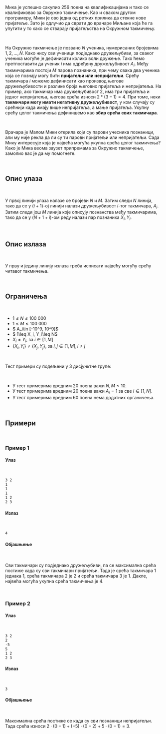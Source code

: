 Мика је успешно сакупио 256 поена на квалификацијама и тако се квалификовао за Окружно такмичење. Као и сваком другом програмеру, Мики је ово једна од ретких прилика да стекне нове пријатеље. Зато је одлучио да сврати до врачаре Миљане која ће га упутити у то како се стварају пријатељства на Окружном такмичењу. 

<br>

На Окружно такмичење је позвано $N$ ученика, нумерисаних бројевима $1, 2, …, N$. Како нису сви ученици подједнако дружељубиви, за сваког ученика могуће је дефинисати колико воли дружење. Тако ћемо претпоставити да ученик $i$ има одређену дружељубивост $A_i$. Међу такмичарима постоји $M$ парова познаника, при чему свака два ученика која се познају могу бити **пријатељи или непријатељи**. Срећу такмичара $i$ можемо дефинисати као производ његове дружељубивости и разлике броја његових пријатеља и непријатеља. На пример, ако такмичар има дружељубивост $2$, има три пријатеља и једног непријатеља, његова срећа износи $2*(3-1)=4$. При томе, неки **такмичари могу имати негативну дружељубивост**, у ком случају су срећнији када имају више непријатеља, а мање пријатеља. Укупну срећу целог такмичења дефинишемо као **збир срећа свих такмичара**. 

<br>

Врачара је Малом Мики открила који су парови учесника познаници, али му није рекла да ли су ти парови пријатељи или непријатељи. Сада Мику интересује која је највећа могућа укупна срећа целог такмичења? Како је Мика веома заузет припремама за Окружно такмичење, замолио вас је да му помогнете.

<br>

## Опис улаза

<br>

У првој линији улаза налазе се бројеви $N$ и $M$. Затим следи $N$ линија, тако да се у $(i+1)$-ој линији налази дружељубивост $i$-тог такмичара, $A_i$. Затим следи још $M$ линија које описују познанства међу такмичарима, тако да се у $(N+1+i)$-ом реду налази пар познаника $X_i, Y_i$. 

<br>

## Опис излаза

<br>

У прву и једину линију излаза треба исписати највећу могућу срећу читавог такмичења.

<br>

## Ограничења

<br>

-   $1 \leq N \leq 100\ 000$
-   $1 \leq M \leq 100\ 000$
-   $  A_i\in [-10^9, 10^9]$
-   $  1\leq X_i, Y_i\leq N$
-   $X_i\neq Y_i$, за $i\in [1, M]$
-   $\{X_i, Y_i\}\neq \{X_j, Y_j\}$, за $i, j\in [1, M], i\neq j$

<br>

Тест примери су подељени у 3 дисјунктнe групe:

<br>

-   У тест примерима вредним $20$ поена важи $N, M \leq 10$.
-   У тест примерима вредним $20$ поена важи $A_i=1$ за све $i\in [1, N]$.
-   У тест примерима вредним $60$ поена нема додатних органичења.

<br>

## Примери

<br>

### Пример 1
#### Улаз

<br>

```
3 2
1
1
1
1 2
2 3
```
#### Излаз

<br>

```
4
```
#### Објашњење

<br>

Сви такмичари су подједнако дружељубиви, па се максимална срећа постиже када су сви такмичари пријатељи. Тада је срећа такмичара $1$ једнака $1$, срећа такмичара $2$ је $2$ и срећа такмичара $3$ је $1$. Дакле, највећа могућа укупна срећа такмичења је $4$.

<br>

### Пример 2
#### Улаз

<br>

```
3 2
2
-5
5
1 2
2 3
```
#### Излаз

<br>

```
3
```
#### Објашњење

<br>

Максимална срећа постиже се када су сви познаници непријатељи. Тада срећа износи $2\cdot(0-1)+(-5)\cdot(0-2)+5\cdot(0-1) = 3$.
